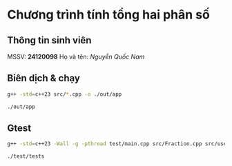 # Chương trình tính tổng hai phân số

## Thông tin sinh viên

MSSV: **24120098**
Họ và tên: *Nguyễn Quốc Nam*

## Biên dịch & chạy

```Bash
g++ -std=c++23 src/*.cpp -o ./out/app
```

```Bash
./out/app
```

## Gtest

```bash
g++ -std=c++23 -Wall -g -pthread test/main.cpp src/Fraction.cpp src/usecase.cpp -lgtest_main -lgtest -lpthread -o ./test/tests
```

```bash
./test/tests
```

